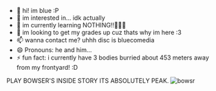 - 👋 hi! im blue :P
- 👀 im interested in... idk actually
- 🌱 im currently learning NOTHING!!🎉🎉🎉
- 💞️ im looking to get my grades up cuz thats why im here :3
- 📫 wanna contact me? uhhh disc is bluecomedia
- 😄 Pronouns: he and him...
- ⚡ fun fact: i currently have 3 bodies burried about 453 meters away from my frontyard! :D


PLAY BOWSER'S INSIDE STORY ITS ABSOLUTELY PEAK.
![bowsr](https://tenor.com/pt-BR/view/bowser-mario-and-luigi-reading-book-read-gif-13971250)

